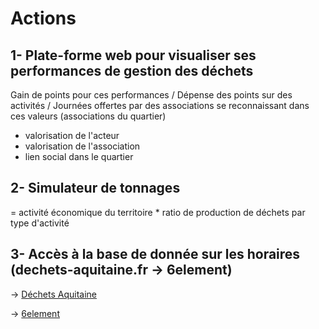 # Actions

## 1- Plate-forme web pour visualiser ses performances de gestion des déchets

Gain de points pour ces performances / Dépense des points sur des activités / Journées offertes par des associations se reconnaissant dans ces valeurs (associations du quartier)
+ valorisation de l'acteur
+ valorisation de l'association
+ lien social dans le quartier

## 2- Simulateur de tonnages

= activité économique du territoire * ratio de production de déchets par type d'activité


## 3- Accès à la base de donnée sur les horaires (dechets-aquitaine.fr -> 6element)

-> [Déchets Aquitaine](http://www.dechets-aquitaine.fr/)

-> [6element](https://vallettea.github.io/talks/papis.io.html#slide-0)
